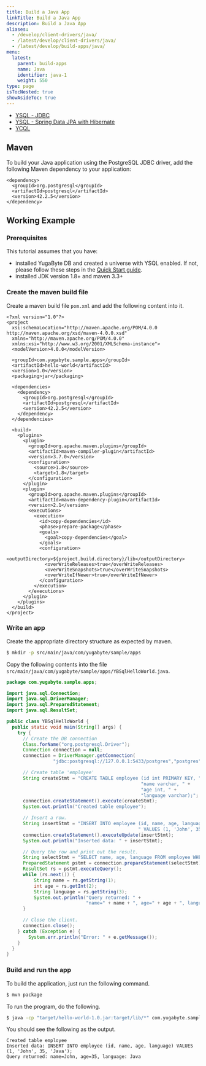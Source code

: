 ```yaml
---
title: Build a Java App
linkTitle: Build a Java App
description: Build a Java App
aliases:
  - /develop/client-drivers/java/
  - /latest/develop/client-drivers/java/
  - /latest/develop/build-apps/java/
menu:
  latest:
    parent: build-apps
    name: Java
    identifier: java-1
    weight: 550
type: page
isTocNested: true
showAsideToc: true
---
```



<ul class="nav nav-tabs-alt nav-tabs-yb">
  <li >
    <a href="/latest/develop/build-apps/java/ysql-jdbc" class="nav-link active">
      <i class="icon-postgres" aria-hidden="true"></i>
      YSQL - JDBC
    </a>
  </li>
  <li >
    <a href="/latest/develop/build-apps/java/ysql-spring-data" class="nav-link">
      <i class="icon-postgres" aria-hidden="true"></i>
      YSQL - Spring Data JPA with Hibernate
    </a>
  </li>
  <li>
    <a href="/latest/develop/build-apps/java/ycql" class="nav-link">
      <i class="icon-cassandra" aria-hidden="true"></i>
      YCQL
    </a>
  </li>
</ul>

## Maven

To build your Java application using the PostgreSQL JDBC driver, add the following Maven dependency to your application:

```mvn
<dependency>
  <groupId>org.postgresql</groupId>
  <artifactId>postgresql</artifactId>
  <version>42.2.5</version>
</dependency>
```

## Working Example

### Prerequisites

This tutorial assumes that you have:

- installed YugaByte DB and created a universe with YSQL enabled. If not, please follow these steps in the [Quick Start guide](../../../quick-start/explore-ysql/).
- installed JDK version 1.8+ and maven 3.3+


### Create the maven build file

Create a maven build file `pom.xml` and add the following content into it.

```mvn
<?xml version="1.0"?>
<project
  xsi:schemaLocation="http://maven.apache.org/POM/4.0.0 http://maven.apache.org/xsd/maven-4.0.0.xsd"
  xmlns="http://maven.apache.org/POM/4.0.0"
  xmlns:xsi="http://www.w3.org/2001/XMLSchema-instance">
  <modelVersion>4.0.0</modelVersion>

  <groupId>com.yugabyte.sample.apps</groupId>
  <artifactId>hello-world</artifactId>
  <version>1.0</version>
  <packaging>jar</packaging>

  <dependencies>
    <dependency>
      <groupId>org.postgresql</groupId>
      <artifactId>postgresql</artifactId>
      <version>42.2.5</version>
    </dependency>
  </dependencies>

  <build>
    <plugins>
      <plugin>
        <groupId>org.apache.maven.plugins</groupId>
        <artifactId>maven-compiler-plugin</artifactId>
        <version>3.7.0</version>
        <configuration>
          <source>1.8</source>
          <target>1.8</target>
        </configuration>
      </plugin>
      <plugin>
        <groupId>org.apache.maven.plugins</groupId>
        <artifactId>maven-dependency-plugin</artifactId>
        <version>2.1</version>
        <executions>
          <execution>
            <id>copy-dependencies</id>
            <phase>prepare-package</phase>
            <goals>
              <goal>copy-dependencies</goal>
            </goals>
            <configuration>
              <outputDirectory>${project.build.directory}/lib</outputDirectory>
              <overWriteReleases>true</overWriteReleases>
              <overWriteSnapshots>true</overWriteSnapshots>
              <overWriteIfNewer>true</overWriteIfNewer>
            </configuration>
          </execution>
        </executions>
      </plugin>
    </plugins>
  </build>
</project>
```

### Write an app

Create the appropriate directory structure as expected by maven.

```sh
$ mkdir -p src/main/java/com/yugabyte/sample/apps
```

Copy the following contents into the file `src/main/java/com/yugabyte/sample/apps/YBSqlHelloWorld.java`.

```java
package com.yugabyte.sample.apps;

import java.sql.Connection;
import java.sql.DriverManager;
import java.sql.PreparedStatement;
import java.sql.ResultSet;

public class YBSqlHelloWorld {
  public static void main(String[] args) {
    try {
      // Create the DB connection                                                                                
      Class.forName("org.postgresql.Driver");
      Connection connection = null;
      connection = DriverManager.getConnection(
                 "jdbc:postgresql://127.0.0.1:5433/postgres","postgres", "postgres");

      // Create table 'employee'                                                                                 
      String createStmt = "CREATE TABLE employee (id int PRIMARY KEY, " +
                                                 "name varchar, " +
                                                 "age int, " +
                                                 "language varchar);";
      connection.createStatement().execute(createStmt);
      System.out.println("Created table employee");

      // Insert a row.                                                                                           
      String insertStmt = "INSERT INTO employee (id, name, age, language)" +
                                                " VALUES (1, 'John', 35, 'Java');";
      connection.createStatement().executeUpdate(insertStmt);
      System.out.println("Inserted data: " + insertStmt);

      // Query the row and print out the result.                                                                 
      String selectStmt = "SELECT name, age, language FROM employee WHERE id = 1;";
      PreparedStatement pstmt = connection.prepareStatement(selectStmt);
      ResultSet rs = pstmt.executeQuery();
      while (rs.next()) {
          String name = rs.getString(1);
          int age = rs.getInt(2);
          String language = rs.getString(3);
          System.out.println("Query returned: " +
                             "name=" + name + ", age=" + age + ", language: " + language);
      }

      // Close the client.                                                                                       
      connection.close();
    } catch (Exception e) {
        System.err.println("Error: " + e.getMessage());
    }
  }
}
```


### Build and run the app

To build the application, just run the following command.

```sh
$ mvn package
```

To run the program, do the following.

```sh
$ java -cp "target/hello-world-1.0.jar:target/lib/*" com.yugabyte.sample.apps.YBSqlHelloWorld
```

You should see the following as the output.

```
Created table employee
Inserted data: INSERT INTO employee (id, name, age, language) VALUES (1, 'John', 35, 'Java');
Query returned: name=John, age=35, language: Java
```
